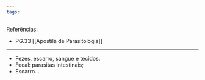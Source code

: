 ```yaml
---
tags:
---
```

Referências: 
* PG.33 [[Apostila de Parasitologia]]

---
* Fezes, escarro, sangue e tecidos. 
* Fecal: parasitas intestinais; 
* Escarro...       


[^1]: 
[^2]: 
